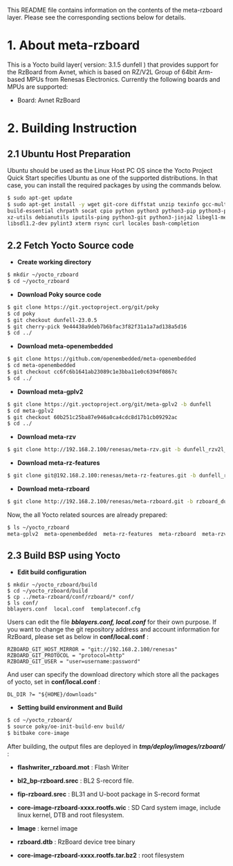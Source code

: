 This README file contains information on the contents of the meta-rzboard layer. Please see the corresponding sections below for details.



# 1. About meta-rzboard

This is a Yocto build layer( version: 3.1.5 dunfell ) that provides support for the RzBoard from Avnet, which is based on RZ/V2L Group of 64bit Arm-based MPUs from Renesas Electronics. Currently the following boards and MPUs are supported:

- Board: Avnet RzBoard



# 2. Building Instruction



## 2.1 Ubuntu Host Preparation



Ubuntu should be used as the Linux Host PC OS since the Yocto Project Quick Start specifies Ubuntu as one of the supported distributions. In that case, you can install the required packages by using the commands below.

```bash
$ sudo apt-get update
$ sudo apt-get install -y wget git-core diffstat unzip texinfo gcc-multilib \
build-essential chrpath socat cpio python python3 python3-pip python3-pexpect \
xz-utils debianutils iputils-ping python3-git python3-jinja2 libegl1-mesa \
libsdl1.2-dev pylint3 xterm rsync curl locales bash-completion
```



## 2.2  Fetch Yocto Source code



* **Create working directory**

```bash
$ mkdir ~/yocto_rzboard
$ cd ~/yocto_rzboard
```

* **Download Poky source code**

```bash
$ git clone https://git.yoctoproject.org/git/poky
$ cd poky
$ git checkout dunfell-23.0.5
$ git cherry-pick 9e44438a9deb7b6bfac3f82f31a1a7ad138a5d16
$ cd ../
```

* **Download meta-openembedded**

```bash
$ git clone https://github.com/openembedded/meta-openembedded
$ cd meta-openembedded
$ git checkout cc6fc6b1641ab23089c1e3bba11e0c6394f0867c
$ cd ../
```

- **Download meta-gplv2**

```bash
$ git clone https://git.yoctoproject.org/git/meta-gplv2 -b dunfell
$ cd meta-gplv2
$ git checkout 60b251c25ba87e946a0ca4cdc8d17b1cb09292ac
$ cd ../
```

* **Download meta-rzv**

```bash
$ git clone http://192.168.2.100/renesas/meta-rzv.git -b dunfell_rzv2l_bsp_v100
```

* **Download meta-rz-features**

```bash
$ git clone git@192.168.2.100:renesas/meta-rz-features.git -b dunfell_rzv2l_bsp_v100
```

* **Download meta-rzboard**

```bash
$ git clone http://192.168.2.100/renesas/meta-rzboard.git -b rzboard_dunfell
```



Now,  the all Yocto related sources are already prepared:

```bash
$ ls ~/yocto_rzboard
meta-gplv2  meta-openembedded  meta-rz-features  meta-rzboard  meta-rzv  poky
```



## 2.3 Build BSP using Yocto



*  **Edit build configuration**

```
$ mkdir ~/yocto_rzboard/build
$ cd ~/yocto_rzboard/build
$ cp ../meta-rzboard/conf/rzboard/* conf/
$ ls conf/
bblayers.conf  local.conf  templateconf.cfg
```

Users can edit the file ***bblayers.conf, local.conf***  for their own purpose. If you want to change the git
repository address and account information for RzBoard, please set as below in **conf/local.conf** :

```
RZBOARD_GIT_HOST_MIRROR = "git://192.168.2.100/renesas"
RZBOARD_GIT_PROTOCOL = "protocol=http"
RZBOARD_GIT_USER = "user=username:password"
```

And user can specify the download directory which store all the packages of yocto, set in **conf/local.conf** :

```
DL_DIR ?= "${HOME}/downloads"
```



*  **Setting build environment and Build**

```bash
$ cd ~/yocto_rzboard/
$ source poky/oe-init-build-env build/
$ bitbake core-image
```

After building, the output files are deployed in ***tmp/deploy/images/rzboard/*** :

* **flashwriter_rzboard.mot** : Flash Writer

* **bl2_bp-rzboard.srec** : BL2 S-record file.
* **fip-rzboard.srec** : BL31 and U-boot package in S-record format
* **core-image-rzboard-xxxx.rootfs.wic** :  SD Card system image, include linux kernel, DTB and root filesystem.
* **Image** : kernel image
* **rzboard.dtb** : RzBoard device tree binary
* **core-image-rzboard-xxxx.rootfs.tar.bz2** : root filesystem

